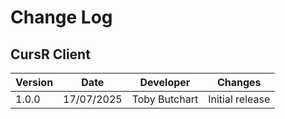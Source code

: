# Change Log
## CursR Client
Version | Date | Developer | Changes |
------- | ---- | --------- | ------- |
1.0.0 | 17/07/2025 | Toby Butchart | Initial release |
